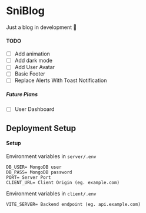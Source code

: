 # SniBlog
Just a blog in development 🍃

#### TODO

- [ ] Add animation
- [ ] Add dark mode
- [ ] Add User Avatar
- [ ] Basic Footer
- [ ] Replace Alerts With Toast Notification

##### Future Plans

- [ ] User Dashboard



##  Deployment Setup

#### Setup

Environment variables in `server/.env`
```
DB_USER= MongoDB user
DB_PASS= MongoDB password
PORT= Server Port
CLIENT_URL= Client Origin (eg. example.com)
```

Environment variables in `client/.env`
```/
VITE_SERVER= Backend endpoint (eg. api.example.com)
```


